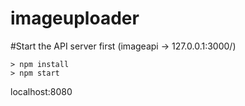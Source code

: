 # imageuploader

#Start the API server first
(imageapi -> 127.0.0.1:3000/)

```
> npm install
> npm start
```

localhost:8080
